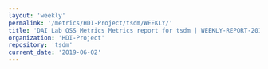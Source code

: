 ```yaml
---
layout: 'weekly'
permalink: '/metrics/HDI-Project/tsdm/WEEKLY/'
title: 'DAI Lab OSS Metrics Metrics report for tsdm | WEEKLY-REPORT-2019-06-02'
organization: 'HDI-Project'
repository: 'tsdm'
current_date: '2019-06-02'
---
```

